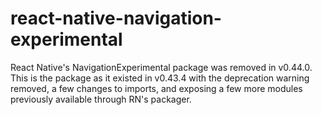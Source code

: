 # react-native-navigation-experimental

React Native's NavigationExperimental package was removed in
v0.44.0. This is the package as it existed in v0.43.4 with the
deprecation warning removed, a few changes to imports, and exposing a
few more modules previously available through RN's packager.
